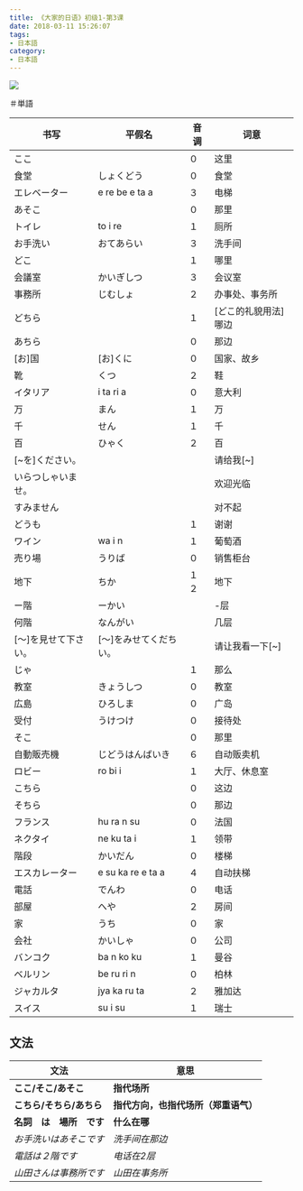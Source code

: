 ```yaml
---
title: 《大家的日语》初级1-第3课
date: 2018-03-11 15:26:07
tags:
- 日本語
category:
- 日本語
---
```

![](/images/IMG_1014.PNG)

＃単語

|书写|平假名|音调|词意|
|---|---|---|---|
|ここ||０|这里|
|食堂|しょくどう|０|食堂|
|エレベーター|e re be e ta a|３|电梯|
|あそこ||０|那里|
|トイレ|to i re|１|厕所|
|お手洗い|おてあらい|３|洗手间|
|どこ||１|哪里|
|会議室|かいぎしつ|３|会议室|
|事務所|じむしょ|２|办事处、事务所|
|どちら||１|[どこ的礼貌用法]哪边|
|あちら||０|那边|
|[お]国|[お]くに|０|国家、故乡|
|靴|くつ|２|鞋|
|イタリア|i ta ri a|０|意大利|
|万|まん|１|万|
|千|せん|１|千|
|百|ひゃく|２|百|
|[~を]ください。|||请给我[~]|
|いらつしゃいませ。|||欢迎光临|
|すみません|||对不起|
|どうも||１|谢谢|
|ワイン|wa i n|１|葡萄酒|
|売り場|うりば|０|销售柜台|
|地下|ちか|１２|地下|
|ー階|ーかい||-层|
|何階|なんがい||几层|
|[〜]を見せて下さい。|[〜]をみせてくだちい。||请让我看一下[~]|
|じゃ||１|那么|
|教室|きょうしつ|０|教室|
|広島|ひろしま|０|广岛|
|受付|うけつけ|０|接待处|
|そこ||０|那里|
|自動販売機|じどうはんばいき|６|自动贩卖机|
|ロビー|ro bi i|１|大厅、休息室|
|こちら||０|这边|
|そちら||０|那边|
|フランス|hu ra n su|０|法国|
|ネクタイ|ne ku ta i|１|领带|
|階段|かいだん|０|楼梯|
|エスカレーター|e su ka re e ta a|４|自动扶梯|
|電話|でんわ|０|电话|
|部屋|へや|２|房间|
|家|うち|０|家|
|会社|かいしゃ|０|公司|
|バンコク|ba n ko ku|１|曼谷|
|ベルリン|be ru ri n|０|柏林|
|ジャカルタ|jya ka ru ta|２|雅加达|
|スイス|su i su|１|瑞士|



## 文法

|文法|意思|
|---|---|
|**ここ/そこ/あそこ**|**指代场所**|
|**こちら/そちら/あちら**|**指代方向，也指代场所（郑重语气）**|
|**名詞　は　場所　です**|**什么在哪**|
|*お手洗いはあそこです*|*洗手间在那边*|
|*電話は２階です*|*电话在2层*|
|*山田さんは事務所です*|*山田在事务所*|









